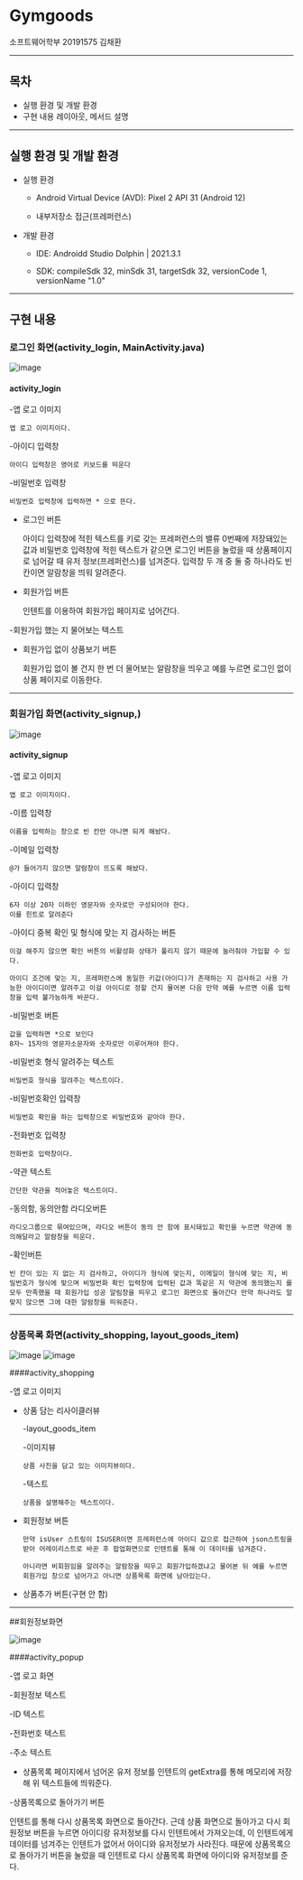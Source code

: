 # Gymgoods
소프트웨어학부 20191575 김채환
<hr />

## 목차
- 실행 환경 및 개발 환경
- 구현 내용 레이아웃, 메서드 설명
<hr />

## 실행 환경 및 개발 환경
- 실행 환경

  - Android Virtual Device (AVD): Pixel 2 API 31 (Android 12)
  
  - 내부저장소 접근(프레퍼런스)
  
- 개발 환경

  - IDE: Androidd Studio Dolphin | 2021.3.1
  
  - SDK:
    compileSdk 32,
    minSdk 31,
    targetSdk 32,
    versionCode 1,
    versionName "1.0"

<hr />

## 구현 내용
### 로그인 화면(activity_login, MainActivity.java)
![image](https://user-images.githubusercontent.com/51479663/199235091-5df9a5b5-3bff-4579-95a7-d89a5d3e73ba.png)

#### activity_login

  -앱 로고 이미지
    
    앱 로고 이미지이다.
  
  -아이디 입력창
    
    아이디 입력창은 영어로 키보드를 띄운다
  
  -비밀번호 입력창
    
    비밀번호 입력창에 입력하면 * 으로 뜬다.
  

  - 로그인 버튼
  
  
    아이디 입력창에 적힌 텍스트를 키로 갖는 프레퍼런스의 밸류 0번째에 저장돼있는 값과 비밀번호 입력창에 적힌 텍스트가 같으면 로그인 버튼을 눌렀을 때 상품페이지로 넘어갈 때 유저 정보(프레퍼런스)를 넘겨준다.
    입력창 두 개 중 둘 중 하나라도 빈 칸이면 알람창을 띄워 알려준다.
    
  
  - 회원가입 버튼
  
    인텐트를 이용하여 회원가입 페이지로 넘어간다.
  
  -회원가입 했는 지 물어보는 텍스트
  
  
  - 회원가입 없이 상품보기 버튼
  
    회원가입 없이 볼 건지 한 번 더 물어보는 알람창을 띄우고 예를 누르면 로그인 없이 상품 페이지로 이동한다.
  
  
<hr />

### 회원가입 화면(activity_signup,)
![image](https://user-images.githubusercontent.com/51479663/199236891-5d1f31c2-88bd-4208-8ebd-c8ef7e38318a.png)

#### activity_signup
  -앱 로고 이미지
  
    앱 로고 이미지이다.
  
  -이름 입력창
  
    이름을 입력하는 창으로 빈 칸만 아니면 되게 해놨다.
  
  -이메일 입력창
  
    @가 들어가지 않으면 알람창이 뜨도록 해놨다.
  
  -아이디 입력창
  
    6자 이상 20자 이하인 영문자와 숫자로만 구성되어야 한다.
    이를 힌트로 알려준다
  
  -아이디 중복 확인 및 형식에 맞는 지 검사하는 버튼
  
    이걸 해주지 않으면 확인 버튼의 비활성화 상태가 풀리지 않기 때문에 눌러줘야 가입할 수 있다.
  
    아이디 조건에 맞는 지, 프레퍼런스에 동일한 키값(아이디)가 존재하는 지 검사하고 사용 가능한 아이디이면 알려주고 이걸 아이디로 정할 건지 물어본 다음 만약 예를 누르면 이름 입력창을 입력 불가능하게 바꾼다.
  
  -비밀번호 버튼
  
    값을 입력하면 *으로 보인다
    8자~ 15자의 영문자소문자와 숫자로만 이루어져야 한다.
    
  -비밀번호 형식 알려주는 텍스트
  
    비밀번호 형식을 알려주는 텍스트이다.
  
  -비밀번호확인 입력창
  
    비밀번호 확인을 하는 입력창으로 비밀번호와 같아야 한다.
  
  -전화번호 입력창
    
    전화번호 입력창이다.
  
  -약관 텍스트
  
    간단한 약관을 적어놓은 텍스트이다.
  
  -동의함, 동의안함 라디오버튼
  
    라디오그룹으로 묶여있으며, 라디오 버튼이 동의 안 함에 표시돼있고 확인을 누르면 약관에 동의해달라고 알람창을 띄운다.
  
  -확인버튼
  
    빈 칸이 있는 지 없는 지 검사하고, 아이디가 형식에 맞는지, 이메일이 형식에 맞는 지, 비밀번호가 형식에 맞으며 비밀번화 확인 입력창에 입력된 값과 똑같은 지 약관에 동의했는지 를 모두 만족했을 때 회원가입 성공 알림창을 띄우고 로그인 화면으로 돌아간다 만약 하나라도 알맞지 않으면 그에 대한 알람창을 띄워준다.
    
    
  
<hr />

### 상품목록 화면(activity_shopping, layout_goods_item)

![image](https://user-images.githubusercontent.com/51479663/199239634-c0f343b3-3318-4f9e-b5d7-d02f8392c228.png)
![image](https://user-images.githubusercontent.com/51479663/199239759-50403040-88ab-4719-87a0-0e3e718e7525.png)

####activity_shopping

  -앱 로고 이미지
  
  - 상품 담는 리사이클러뷰
    
    -layout_goods_item
    
      -이미지뷰
        
        상품 사진을 담고 있는 이미지뷰이다.
    
     -텍스트
      
        상품을 설명해주는 텍스트이다.
  
  - 회원정보 버튼
  
        만약 isUser 스트링이 ISUSER이면 프레퍼런스에 아이디 값으로 접근하여 json스트링을 받아 어레이리스트로 바꾼 후 팝업화면으로 인텐트를 통해 이 데이터를 넘겨준다.
        
        아니라면 비회원임을 알려주는 알람창을 띄우고 회원가입하겠냐고 물어본 뒤 예를 누르면 회원가입 창으로 넘어가고 아니면 상품목록 화면에 남아있는다.
  
  - 상품추가 버튼(구현 안 함)
  



<hr />
        
##회원정보화면

![image](https://user-images.githubusercontent.com/51479663/199236565-d325e6f2-f025-4c5a-abc6-74639c5530d7.png)

####activity_popup

-앱 로고 화면

-회원정보 텍스트  

-ID 텍스트

-전화번호 텍스트

-주소 텍스트

- 상품목록 페이지에서 넘어온 유저 정보를 인텐트의 getExtra를 통해 메모리에 저장해 위 텍스트들에 띄워준다.

-상품목록으로 돌아가기 버튼 

  인텐트를 통해 다시 상품목록 화면으로 돌아간다.
  근데 상품 화면으로 돌아가고 다시 회원정보 버튼을 누르면 아이디랑 유저정보를 다시 인텐트에서 가져오는데, 이 인텐트에게 데이터를 넘겨주는 인텐트가 없어서 아이디와 유저정보가 사라진다. 때문에 상품목록으로 돌아가기 버튼을 눌렀을 때 인텐트로 다시 상품목록 화면에 아이디와 유저정보를 준다.



